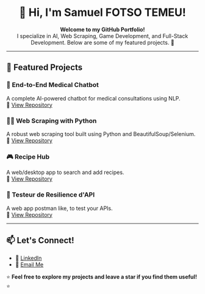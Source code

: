 <h1 align="center">👋 Hi, I'm Samuel FOTSO TEMEU!</h1>
<p align="center">
  <b>Welcome to my GitHub Portfolio!</b><br>
  I specialize in AI, Web Scraping, Game Development, and Full-Stack Development. Below are some of my featured projects. 🚀
</p>

---

## 📌 Featured Projects

### 🏥 End-to-End Medical Chatbot  
A complete AI-powered chatbot for medical consultations using NLP.  
🔗 [View Repository](https://github.com/samitochi04/End-to-ENd-Medical-Chatbot)  

### 🕵️‍♂️ Web Scraping with Python  
A robust web scraping tool built using Python and BeautifulSoup/Selenium.  
🔗 [View Repository](https://github.com/samitochi04/Scraping-Python)  

### 🎮 Recipe Hub  
A web/desktop app to search and add recipes.  
🔗 [View Repository](https://github.com/samitochi04/recipehub)  

### 🏫 Testeur de Resilience d'API  
A web app postman like, to test your APIs.  
🔗 [View Repository](https://github.com/samitochi04/TesteurDeResilienceD_Api)  

---

## 📫 Let's Connect!
- 💼 [LinkedIn](www.linkedin.com/in/samuel-fotso-6b9879253)  
- 📧 [Email Me](mailto:temmodaryl317@gmail.com)  

⭐ **Feel free to explore my projects and leave a star if you find them useful!** ⭐
